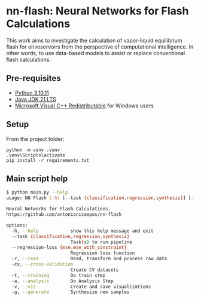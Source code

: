# nn-flash: Neural Networks for Flash Calculations

This work aims to investigate the calculation of vapor-liquid equilibrium flash for oil reservoirs from the perspective of computational intelligence. In other words, to use data-based models to assist or replace conventional flash calculations.

## Pre-requisites

- [Python 3.10.11](https://www.python.org/downloads/release/python-31011/)
- [Java JDK 21 LTS](https://adoptium.net/temurin/releases/)
- [Microsoft Visual C++ Redistributable](https://learn.microsoft.com/en-us/cpp/windows/latest-supported-vc-redist?view=msvc-170#latest-microsoft-visual-c-redistributable-version) for Windows users

## Setup

From the project folder:

```
python -m venv .venv
.venv\Scripts\activate
pip install -r requirements.txt
```

## Main script help

```bash
$ python main.py --help
usage: NN Flash [-h] [--task {classification,regression,synthesis}] [--regression-loss {mse,mse_with_constraint}] [-r] [-cv] [-t] [-a] [-v] [-g]

Neural Networks for Flash Calculations.
https://github.com/antonionicampos/nn-flash

options:
  -h, --help            show this help message and exit
  --task {classification,regression,synthesis}
                        Task(s) to run pipeline
  --regression-loss {mse,mse_with_constraint}
                        Regression loss function
  -r, --read            Read, transform and process raw data
  -cv, --cross-validation
                        Create CV datasets
  -t, --training        Do train step
  -a, --analysis        Do Analysis Step
  -v, --viz             Create and save visualizations
  -g, --generate        Synthesize new samples
```

